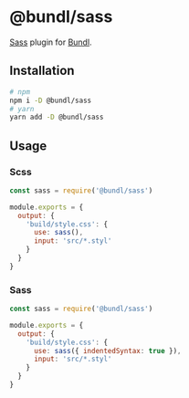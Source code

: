 # @bundl/sass

[Sass](https://sass-lang.com) plugin for [Bundl](https://bundljs.org).

## Installation

```sh
# npm
npm i -D @bundl/sass
# yarn
yarn add -D @bundl/sass
```

## Usage

### Scss

```js
const sass = require('@bundl/sass')

module.exports = {
  output: {
    'build/style.css': {
      use: sass(),
      input: 'src/*.styl'
    }
  }
}
```

### Sass

```js
const sass = require('@bundl/sass')

module.exports = {
  output: {
    'build/style.css': {
      use: sass({ indentedSyntax: true }),
      input: 'src/*.styl'
    }
  }
}
```